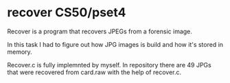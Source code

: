 # recover CS50/pset4
Recover is a program that recovers JPEGs from a forensic image.

In this task I had to figure out how JPG images is build 
and how it's stored in memory.

Recover.c is fully implemnted by myself. In repository there are 49 JPGs that were recovered from card.raw with the help of recover.c.
